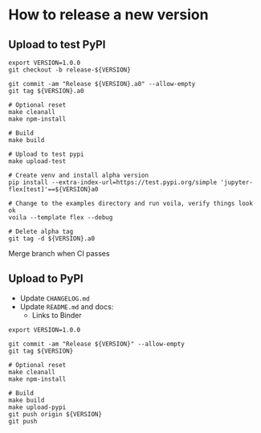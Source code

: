 # How to release a new version

## Upload to test PyPI

```
export VERSION=1.0.0
git checkout -b release-${VERSION}

git commit -am "Release ${VERSION}.a0" --allow-empty
git tag ${VERSION}.a0

# Optional reset
make cleanall
make npm-install

# Build
make build

# Upload to test pypi
make upload-test

# Create venv and install alpha version
pip install --extra-index-url=https://test.pypi.org/simple 'jupyter-flex[test]'==${VERSION}a0

# Change to the examples directory and run voila, verify things look ok
voila --template flex --debug

# Delete alpha tag
git tag -d ${VERSION}.a0
```

Merge branch when CI passes

## Upload to PyPI

- Update `CHANGELOG.md`
- Update `README.md` and docs:
    -  Links to Binder

```
export VERSION=1.0.0

git commit -am "Release ${VERSION}" --allow-empty
git tag ${VERSION}

# Optional reset
make cleanall
make npm-install

# Build
make build
make upload-pypi
git push origin ${VERSION}
git push
```
